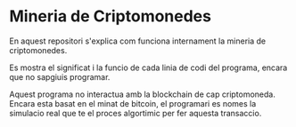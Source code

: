 # Mineria de Criptomonedes

En aquest repositori s'explica com funciona internament la mineria de criptomonedes.

Es mostra el significat i la funcio de cada linia de codi del programa, encara que no sapgiuis programar.

Aquest programa no interactua amb la blockchain de cap criptomoneda. Encara esta basat en el minat de bitcoin, el programari es nomes la simulacio real que te el proces algortimic per fer aquesta transaccio.

